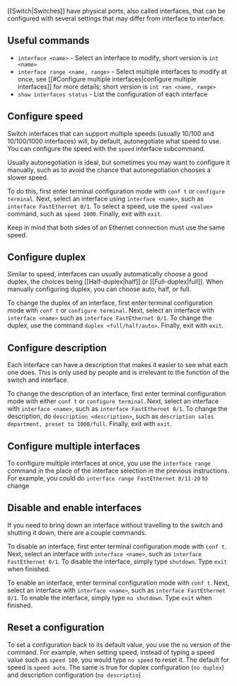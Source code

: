 [[Switch|Switches]] have physical ports, also called interfaces, that can be configured with several settings that may differ from interface to interface.

## Useful commands
- `interface <name>` - Select an interface to modify, short version is `int <name>`
- `interface range <name, range>` - Select multiple interfaces to modify at once, see [[#Configure multiple interfaces|configure multiple interfaces]] for more details; short version is `int ran <name, range>`
- `show interfaces status` - List the configuration of each interface

## Configure speed
Switch interfaces that can support multiple speeds (usually 10/100 and 10/100/1000 interfaces) will, by default, autonegotiate what speed to use. You can configure the speed with the `speed` interface subcommand.

Usually autonegotiation is ideal, but sometimes you may want to configure it manually, such as to avoid the chance that autonegotiation chooses a slower speed.

To do this, first enter terminal configuration mode with `conf t` or `configure terminal`. Next, select an interface using `interface <name>`, such as `interface FastEthernet 0/1`. To select a speed, use the `speed <value>` command, such as `speed 1000`. Finally, exit with `exit`.

Keep in mind that both sides of an Ethernet connection must use the same speed.

## Configure duplex
Similar to speed, interfaces can usually automatically choose a good duplex, the choices being [[Half-duplex|half]] or [[Full-duplex|full]]. When manually configuring duplex, you can choose auto, half, or full.

To change the duplex of an interface, first enter terminal configuration mode with `conf t` or `configure terminal`. Next, select an interface with `interface <name>` such as `interface FastEthernet 0/1`. To change the duplex, use the command `duplex <full/half/auto>`. Finally, exit with `exit`.

## Configure description
Each interface can have a description that makes it easier to see what each one does. This is only used by people and is irrelevant to the function of the switch and interface.

To change the description of an interface, first enter terminal configuration mode with either `conf t` or `configure terminal`. Next, select an interface with `interface <name>`, such as `interface FastEthernet 0/1`. To change the description, do `description <description>`, such as `description sales department, preset to 1000/full`. Finally, exit with `exit`.

## Configure multiple interfaces
To configure multiple interfaces at once, you use the `interface range` command in the place of the interface selection in the previous instructions. For example, you could do `interface range FastEthernet 0/11-20` to change

## Disable and enable interfaces
If you need to bring down an interface without travelling to the switch and shutting it down, there are a couple commands.

To disable an interface, first enter terminal configuration mode with `conf t`. Next, select an interface with `interface <name>`, such as `interface FastEthernet 0/1`. To disable the interface, simply type `shutdown`. Type `exit` when finished.

To enable an interface, enter terminal configuration mode with `conf t`. Next, select an interface with `interface <name>`, such as `interface FastEthernet 0/1`. To enable the interface, simply type `no shutdown`. Type `exit` when finished.

## Reset a configuration
To set a configuration back to its default value, you use the `no` version of the command. For example, when setting speed, instead of typing a speed value such as `speed 100`, you would type `no speed` to reset it. The default for speed is `speed auto`. The same is true for duplex configuration (`no duplex`) and description configuration (`no descriptio`)